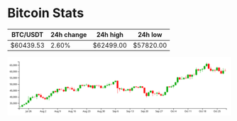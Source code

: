 # Bitcoin Stats

BTC/USDT|24h change|24h high|24h low|
|---|---|---|---|
|$60439.53|2.60%|$62499.00|$57820.00|

<img src="./chart.svg">
